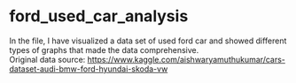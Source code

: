 # ford_used_car_analysis
In the file, I have visualized a data set of used ford car and showed different types of graphs that made the data comprehensive. <br>
Original data source: https://www.kaggle.com/aishwaryamuthukumar/cars-dataset-audi-bmw-ford-hyundai-skoda-vw
